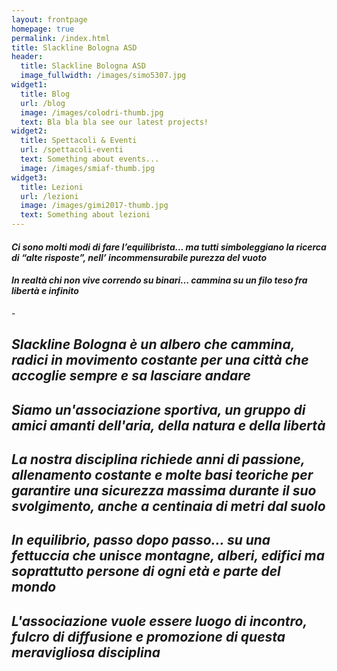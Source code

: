 ```yaml
---
layout: frontpage
homepage: true
permalink: /index.html
title: Slackline Bologna ASD
header:
  title: Slackline Bologna ASD
  image_fullwidth: /images/simo5307.jpg
widget1:
  title: Blog
  url: /blog
  image: /images/colodri-thumb.jpg
  text: Bla bla bla see our latest projects!
widget2:
  title: Spettacoli & Eventi
  url: /spettacoli-eventi
  text: Something about events...
  image: /images/smiaf-thumb.jpg
widget3:
  title: Lezioni
  url: /lezioni
  image: /images/gimi2017-thumb.jpg
  text: Something about lezioni
---
```

#### ***Ci sono molti modi di fare l’equilibrista... ma tutti simboleggiano la ricerca di “alte risposte”, nell’ incommensurabile purezza del vuoto***

#### ***In realtà chi non vive correndo su binari… cammina su un filo teso fra libertà e infinito***

\-





## *Slackline Bologna è un albero che cammina, radici in movimento costante per una città che accoglie sempre e sa lasciare andare*

## *Siamo un'associazione sportiva, un gruppo di amici amanti dell'aria, della natura e della libertà*

## *La nostra disciplina richiede anni di passione, allenamento costante e molte basi teoriche per garantire una sicurezza massima durante il suo svolgimento, anche a centinaia di metri dal suolo*

## *In equilibrio, passo dopo passo... su una fettuccia che unisce montagne, alberi, edifici ma soprattutto persone di ogni età e parte del mondo*

## *L'associazione vuole essere luogo di incontro, fulcro di diffusione e promozione di questa meravigliosa disciplina*
